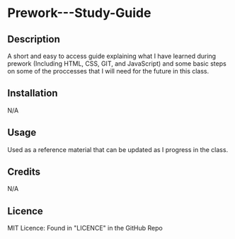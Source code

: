 # Prework---Study-Guide
## Description
A short and easy to access guide explaining what I have learned during prework (Including HTML, CSS, GIT, and JavaScript) and some basic steps on some of the proccesses that I will need for the future in this class. 

## Installation
N/A

## Usage
Used as a reference material that can be updated as I progress in the class.

## Credits 
N/A

## Licence 
MIT Licence: Found in "LICENCE" in the GitHub Repo

